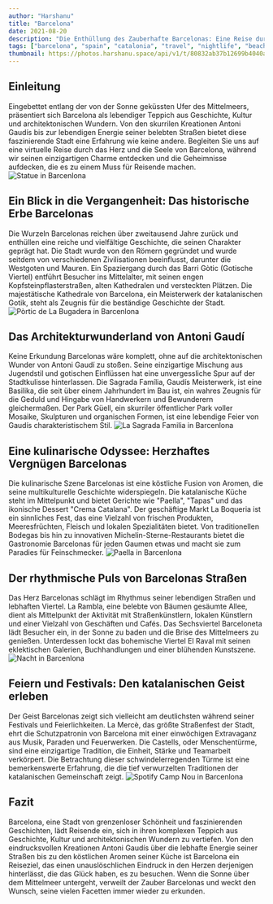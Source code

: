 ```yaml
---
author: "Harshanu"
title: "Barcelona"
date: 2021-08-20
description: "Die Enthüllung des Zauberhafte Barcelonas: Eine Reise durch Geschichte, Kultur und Charme"
tags: ["barcelona", "spain", "catalonia", "travel", "nightlife", "beach", "swimming"]
thumbnail: https://photos.harshanu.space/api/v1/t/80832ab37b12699b4040ab2e58412c06538ff98d/081gaa0s/fit_2048
---
```


## Einleitung
Eingebettet entlang der von der Sonne geküssten Ufer des Mittelmeers, präsentiert sich Barcelona als lebendiger Teppich aus Geschichte, Kultur und architektonischen Wundern. Von den skurrilen Kreationen Antoni Gaudís bis zur lebendigen Energie seiner belebten Straßen bietet diese faszinierende Stadt eine Erfahrung wie keine andere. Begleiten Sie uns auf eine virtuelle Reise durch das Herz und die Seele von Barcelona, während wir seinen einzigartigen Charme entdecken und die Geheimnisse aufdecken, die es zu einem Muss für Reisende machen.
![Statue in Barcenlona](https://photos.harshanu.space/api/v1/t/50dc3527f283c205d79993f52da8f1fff49bf690/081gaa0s/fit_2048)

## Ein Blick in die Vergangenheit: Das historische Erbe Barcelonas
Die Wurzeln Barcelonas reichen über zweitausend Jahre zurück und enthüllen eine reiche und vielfältige Geschichte, die seinen Charakter geprägt hat. Die Stadt wurde von den Römern gegründet und wurde seitdem von verschiedenen Zivilisationen beeinflusst, darunter die Westgoten und Mauren. Ein Spaziergang durch das Barri Gòtic (Gotische Viertel) entführt Besucher ins Mittelalter, mit seinen engen Kopfsteinpflasterstraßen, alten Kathedralen und versteckten Plätzen. Die majestätische Kathedrale von Barcelona, ein Meisterwerk der katalanischen Gotik, steht als Zeugnis für die beständige Geschichte der Stadt.
![Pòrtic de La Bugadera in Barcenlona](https://photos.harshanu.space/api/v1/t/23bbe6eab30f12e8081ed5b6fbcf817402846c49/081gaa0s/fit_2048)

## Das Architekturwunderland von Antoni Gaudí
Keine Erkundung Barcelonas wäre komplett, ohne auf die architektonischen Wunder von Antoni Gaudí zu stoßen. Seine einzigartige Mischung aus Jugendstil und gotischen Einflüssen hat eine unvergessliche Spur auf der Stadtkulisse hinterlassen. Die Sagrada Família, Gaudís Meisterwerk, ist eine Basilika, die seit über einem Jahrhundert im Bau ist, ein wahres Zeugnis für die Geduld und Hingabe von Handwerkern und Bewunderern gleichermaßen. Der Park Güell, ein skurriler öffentlicher Park voller Mosaike, Skulpturen und organischen Formen, ist eine lebendige Feier von Gaudís charakteristischem Stil.
![La Sagrada Familia in Barcenlona](https://photos.harshanu.space/api/v1/t/80832ab37b12699b4040ab2e58412c06538ff98d/081gaa0s/fit_2048)

## Eine kulinarische Odyssee: Herzhaftes Vergnügen Barcelonas
Die kulinarische Szene Barcelonas ist eine köstliche Fusion von Aromen, die seine multikulturelle Geschichte widerspiegeln. Die katalanische Küche steht im Mittelpunkt und bietet Gerichte wie "Paella", "Tapas" und das ikonische Dessert "Crema Catalana". Der geschäftige Markt La Boqueria ist ein sinnliches Fest, das eine Vielzahl von frischen Produkten, Meeresfrüchten, Fleisch und lokalen Spezialitäten bietet. Von traditionellen Bodegas bis hin zu innovativen Michelin-Sterne-Restaurants bietet die Gastronomie Barcelonas für jeden Gaumen etwas und macht sie zum Paradies für Feinschmecker.
![Paella in Barcenlona](https://photos.harshanu.space/api/v1/t/0377e9c4de903b7365b1a5f976b9b2be212dbdc4/081gaa0s/fit_2048)

## Der rhythmische Puls von Barcelonas Straßen
Das Herz Barcelonas schlägt im Rhythmus seiner lebendigen Straßen und lebhaften Viertel. La Rambla, eine belebte von Bäumen gesäumte Allee, dient als Mittelpunkt der Aktivität mit Straßenkünstlern, lokalen Künstlern und einer Vielzahl von Geschäften und Cafés. Das Sechsviertel Barceloneta lädt Besucher ein, in der Sonne zu baden und die Brise des Mittelmeers zu genießen. Unterdessen lockt das bohemische Viertel El Raval mit seinen eklektischen Galerien, Buchhandlungen und einer blühenden Kunstszene.
![Nacht in Barcenlona](https://photos.harshanu.space/api/v1/t/12f620af1aaac6be450f8def3d75f851c55a7ec1/081gaa0s/fit_2048)

## Feiern und Festivals: Den katalanischen Geist erleben
Der Geist Barcelonas zeigt sich vielleicht am deutlichsten während seiner Festivals und Feierlichkeiten. La Mercè, das größte Straßenfest der Stadt, ehrt die Schutzpatronin von Barcelona mit einer einwöchigen Extravaganz aus Musik, Paraden und Feuerwerken. Die Castells, oder Menschentürme, sind eine einzigartige Tradition, die Einheit, Stärke und Teamarbeit verkörpert. Die Betrachtung dieser schwindelerregenden Türme ist eine bemerkenswerte Erfahrung, die die tief verwurzelten Traditionen der katalanischen Gemeinschaft zeigt.
![Spotify Camp Nou in Barcenlona](https://photos.harshanu.space/api/v1/t/bc28a9584be01bbd8dde824542ff5ee17d516f24/081gaa0s/fit_2048)

## Fazit
Barcelona, eine Stadt von grenzenloser Schönheit und faszinierenden Geschichten, lädt Reisende ein, sich in ihren komplexen Teppich aus Geschichte, Kultur und architektonischen Wundern zu vertiefen. Von den eindrucksvollen Kreationen Antoni Gaudís über die lebhafte Energie seiner Straßen bis zu den köstlichen Aromen seiner Küche ist Barcelona ein Reiseziel, das einen unauslöschlichen Eindruck in den Herzen derjenigen hinterlässt, die das Glück haben, es zu besuchen. Wenn die Sonne über dem Mittelmeer untergeht, verweilt der Zauber Barcelonas und weckt den Wunsch, seine vielen Facetten immer wieder zu erkunden.